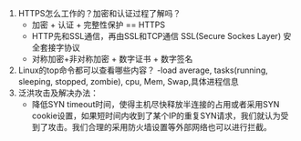 1. HTTPS怎么工作的？加密和认证过程了解吗？
    - 加密 + 认证 + 完整性保护 == HTTPS
    - HTTP先和SSL通信，再由SSL和TCP通信   SSL(Secure Sockes Layer) 安全套接字协议
    - 对称加密+非对称加密 + 数字证书 + 数字签名
2. Linux的top命令都可以查看哪些内容？
    -load average, tasks(running, sleeping, stopped, zombie), cpu, Mem, Swap,具体进程信息
3. 泛洪攻击及解决办法：
    - 降低SYN timeout时间，使得主机尽快释放半连接的占用或者采用SYN cookie设置，如果短时间内收到了某个IP的重复SYN请求，我们就认为受到了攻击。我们合理的采用防火墙设置等外部网络也可以进行拦截。